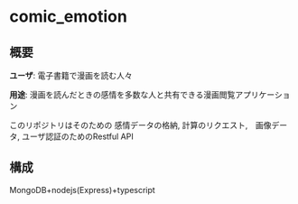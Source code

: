# comic_emotion
## 概要
**ユーザ**: 電子書籍で漫画を読む人々

**用途**: 漫画を読んだときの感情を多数な人と共有できる漫画閲覧アプリケーション

このリポジトリはそのための
感情データの格納, 計算のリクエスト,　画像データ, ユーザ認証のためのRestful API

## 構成
MongoDB+nodejs(Express)+typescript
